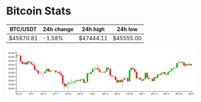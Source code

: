 # Bitcoin Stats

BTC/USDT|24h change|24h high|24h low|
|---|---|---|---|
|$45670.81|-1.58%|$47444.11|$45555.00|

<img src="./chart.svg">
